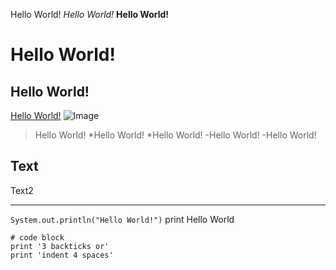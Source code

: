 Hello World!
_Hello World!_
__Hello World!__
# Hello World!
## Hello World!
[Hello World!](https://google.com)
![Image](https://pixabay.com/images/search/nature/)

>Hello World!
*Hello World!
*Hello World!
-Hello World!
-Hello World!

Text
---
Text2
***
`System.out.println("Hello World!")` print Hello World

```
# code block
print '3 backticks or'
print 'indent 4 spaces'
```
